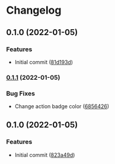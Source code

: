 # Changelog

## 0.1.0 (2022-01-05)


### Features

* Initial commit ([81d193d](https://www.github.com/jacobsvante/tag-major-minor-action/commit/81d193dd53921b0aede7641c5aa3217bcd501bb9))

### [0.1.1](https://github.com/jacobsvante/tag-major-minor-action/compare/v0.1.0...v0.1.1) (2022-01-05)


### Bug Fixes

* Change action badge color ([6856426](https://github.com/jacobsvante/tag-major-minor-action/commit/6856426c30cc8aacf7dd5129a0e320d1af8dc494))

## 0.1.0 (2022-01-05)

### Features

* Initial commit ([823a49d](https://www.github.com/jacobsvante/tag-major-minor-action/commit/823a49d04b45885ebf5e41ae48ef6b30e7b4fc9b))
